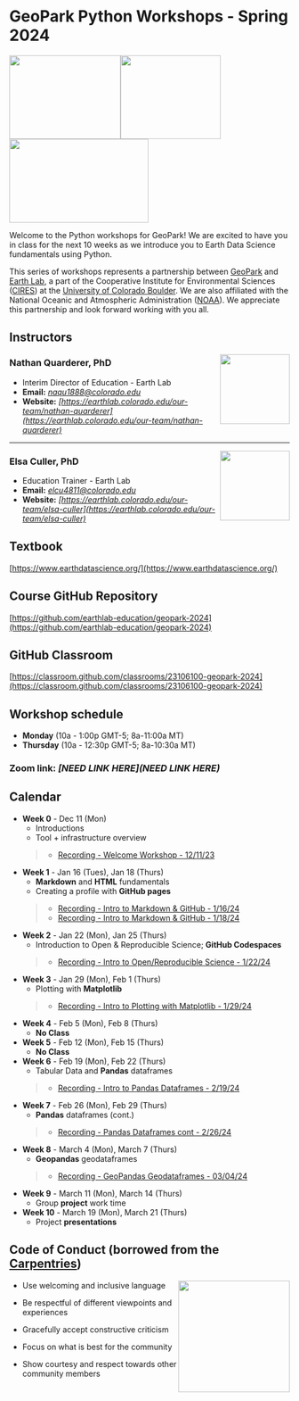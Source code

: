 # **GeoPark Python Workshops - Spring 2024**

<img src="https://www.geo-park.com/wp-content/uploads/2022/01/geopark-logo.svg" width="200" height="150"><img src="https://pbs.twimg.com/profile_images/1102342372438925312/64xKJFPk_400x400.png" width="180" height="150"><img src="https://csl.noaa.gov/partnerships/images/cilogos.png" width="250" height="150">


Welcome to the Python workshops for GeoPark! We are excited to have you in class for the next 10 weeks as we introduce you to Earth Data Science fundamentals using Python.


This series of workshops represents a partnership between [GeoPark](https://www.geo-park.com/) and [Earth Lab](https://earthlab.colorado.edu/), a part of the Cooperative Institute for Environmental Sciences ([CIRES](https://cires.colorado.edu/)) at the [University of Colorado Boulder](https://www.colorado.edu/). We are also affiliated with the National Oceanic and Atmospheric Administration ([NOAA](https://www.noaa.gov/)). We appreciate this partnership and look forward working with you all.



## **Instructors**

<img style="float: right;" src="https://earthlab.colorado.edu/sites/default/files/styles/square_med/public/media/image/profile.png?itok=81I5qGge" width="125" height="125">

### **Nathan Quarderer, PhD** 


* Interim Director of Education - Earth Lab
* **Email:** _[naqu1888@colorado.edu](naqu1888@colorado.edu)_
* **Website:** _[https://earthlab.colorado.edu/our-team/nathan-quarderer](https://earthlab.colorado.edu/our-team/nathan-quarderer)_

----------------------------------------------------------------

<img style="float: right;" src="https://earthlab.colorado.edu/sites/default/files/styles/square_med/public/media/image/Elsa%20Culler%20-%20reduced.jpg?itok=RWCtw7K7" width="125" height="125">

### **Elsa Culler, PhD**

* Education Trainer - Earth Lab
* **Email:** _[elcu4811@colorado.edu](elcu4811@colorado.edu)_
* **Website:** _[https://earthlab.colorado.edu/our-team/elsa-culler](https://earthlab.colorado.edu/our-team/elsa-culler)_

## **Textbook**
[https://www.earthdatascience.org/](https://www.earthdatascience.org/)

## **Course GitHub Repository**
[https://github.com/earthlab-education/geopark-2024](https://github.com/earthlab-education/geopark-2024)

## **GitHub Classroom**
[https://classroom.github.com/classrooms/23106100-geopark-2024](https://classroom.github.com/classrooms/23106100-geopark-2024)

## **Workshop schedule**
* **Monday** (10a - 1:00p GMT-5; 8a-11:00a MT)
* **Thursday** (10a - 12:30p GMT-5; 8a-10:30a MT)

### **Zoom link:** _[**NEED LINK HERE**](NEED LINK HERE)_

## **Calendar**
* **Week 0** - Dec 11 (Mon)
  * Introductions
  * Tool + infrastructure overview
  > * [Recording - Welcome Workshop - 12/11/23](https://cuboulder.zoom.us/rec/share/IPJTT25DTgVtfDjrQflvKBnnxB3zw3AgF6C7uh6rqoh-QXm-qY0QrLiTJCOOkhDC.4rK1wiBPrfjzM34v)
* **Week 1** - Jan 16 (Tues), Jan 18 (Thurs)
  * **Markdown** and **HTML** fundamentals
  * Creating a profile with **GitHub pages**
  > * [Recording - Intro to Markdown & GitHub - 1/16/24](https://cuboulder.zoom.us/rec/share/hyhF1WAwrzekoMllKcAXXTYOOjfxFhTokow2yD8bMzvBBfR1o3VZgO14_eIyVhl3.hQY_GRzj6a0okQkI)
  > * [Recording - Intro to Markdown & GitHub - 1/18/24](https://cuboulder.zoom.us/rec/share/e35oiirMjN2T_EJ2Ih3XujKJNK6LoBWtROeuntH8zQP0dmDyPPgcCd7Kwz3g64ZU.EH5apnFnOBtNoGms)
* **Week 2** - Jan 22 (Mon), Jan 25 (Thurs)
  * Introduction to Open & Reproducible Science; **GitHub Codespaces**
  > * [Recording - Intro to Open/Reproducible Science - 1/22/24](https://cuboulder.zoom.us/rec/share/x40VddGnD9GkUbz4zuQ2ooNc3B0hvR4wkw1Eb4KMz_i-dqDUXMknQe60-9XJihOE.HzkV_hN8RYhGCti-)
* **Week 3** - Jan 29 (Mon), Feb 1 (Thurs)
  * Plotting with **Matplotlib**
  > * [Recording - Intro to Plotting with Matplotlib - 1/29/24](https://cuboulder.zoom.us/rec/share/Ozz6aYUtLlsJZij04Gup_ms7-guzOHH5Ir-niYSMU2Sr2QhZYzPbIqN2U6ll1vjF.4-PNKnPBu9MqSJ_5)
* **Week 4** - Feb 5 (Mon), Feb 8 (Thurs)
  * **No Class**
* **Week 5** - Feb 12 (Mon), Feb 15 (Thurs)
  * **No Class**
* **Week 6** - Feb 19 (Mon), Feb 22 (Thurs)
  * Tabular Data and **Pandas** dataframes
  > * [Recording - Intro to Pandas Dataframes - 2/19/24](https://cuboulder.zoom.us/rec/share/6NMo7iF9q9miU9FkLPq5x2XYsES3y4zq6yacw1ZbXnEVa-p4Q_cRCaFGe3rnWxmm.5MR714ya4mrRhxuZ)
* **Week 7** - Feb 26 (Mon), Feb 29 (Thurs)
  * **Pandas** dataframes (cont.)
  > * [Recording - Pandas Dataframes cont - 2/26/24](https://cuboulder.zoom.us/rec/share/DKUaZR8xvBu5X3xdZu_uyZ4RT78CRoBnIMnGDhHJwarzNbV8tTPvpGDLBdXdTzDT.8z8CMyUBwmSxUG8f)
* **Week 8** - March 4 (Mon), March 7 (Thurs)
  * **Geopandas** geodataframes
  > * [Recording - GeoPandas Geodataframes - 03/04/24](https://cuboulder.zoom.us/rec/share/ty-c3yp7CVkz_eCEugcwVc_cvfAuzpzMHnC_ScNc3M-llg55RgYc6rwoO6Yhzz9r.AyuVnGrlWdJmuz9y)
* **Week 9** - March 11 (Mon), March 14 (Thurs)
  * Group **project** work time
* **Week 10** - March 19 (Mon), March 21 (Thurs)
  * Project **presentations**


## **Code of Conduct** (borrowed from the [Carpentries](https://docs.carpentries.org/topic_folders/policies/code-of-conduct.html))

<img style="float: right;" src="https://www.software.ac.uk/sites/default/files/The%20Carpentries.jpg" width="200" height="200">

* Use welcoming and inclusive language

* Be respectful of different viewpoints and experiences

* Gracefully accept constructive criticism

* Focus on what is best for the community

* Show courtesy and respect towards other community members
